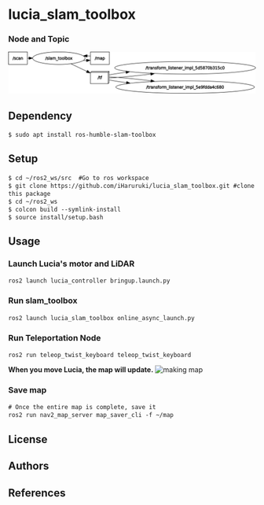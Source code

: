 # lucia_slam_toolbox
### Node and Topic
![](rosgraph.png)
## Dependency
```shell
$ sudo apt install ros-humble-slam-toolbox
```
## Setup
```shell
$ cd ~/ros2_ws/src  #Go to ros workspace
$ git clone https://github.com/iHaruruki/lucia_slam_toolbox.git #clone this package
$ cd ~/ros2_ws
$ colcon build --symlink-install
$ source install/setup.bash
```
## Usage
### Launch Lucia's motor and LiDAR
```shell
ros2 launch lucia_controller bringup.launch.py
```
### Run slam_toolbox
```shell
ros2 launch lucia_slam_toolbox online_async_launch.py
```
### Run Teleportation Node
```shell
ros2 run teleop_twist_keyboard teleop_twist_keyboard
```
**When you move Lucia, the map will update.**
![making map](media/slam_toolbox.gif)
### Save map
```shell
# Once the entire map is complete, save it
ros2 run nav2_map_server map_saver_cli -f ~/map
```
## License
## Authors
## References
